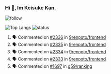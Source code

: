 ### Hi 👋, Im Keisuke Kan.

<!--
**9renpoto/9renpoto** is a ✨ _special_ ✨ repository because its `README.md` (this file) appears on your GitHub profile.

Here are some ideas to get you started:

- 🔭 I’m currently working on ...
- 🌱 I’m currently learning ...
- 👯 I’m looking to collaborate on ...
- 🤔 I’m looking for help with ...
- 💬 Ask me about ...
- 📫 How to reach me: ...
- 😄 Pronouns: ...
- ⚡ Fun fact: ...
-->

![follow](https://img.shields.io/github/followers/9renpoto?label=Follow&style=social)

![Top Langs](https://github-readme-stats.vercel.app/api/top-langs/?username=9renpoto&hide=html&layout=compact)
![status](https://github-readme-stats.vercel.app/api?username=9renpoto&show_icons=true&count_private=true&hide=issues,contribs)

<!--START_SECTION:activity-->
1. 🗣 Commented on [#2336](https://github.com/9renpoto/frontend/issues/2336) in [9renpoto/frontend](https://github.com/9renpoto/frontend)
2. 🗣 Commented on [#2335](https://github.com/9renpoto/frontend/issues/2335) in [9renpoto/frontend](https://github.com/9renpoto/frontend)
3. 🗣 Commented on [#2334](https://github.com/9renpoto/frontend/issues/2334) in [9renpoto/frontend](https://github.com/9renpoto/frontend)
4. 🗣 Commented on [#2333](https://github.com/9renpoto/frontend/issues/2333) in [9renpoto/frontend](https://github.com/9renpoto/frontend)
5. 🗣 Commented on [#1697](https://github.com/g59/ranking/issues/1697) in [g59/ranking](https://github.com/g59/ranking)
<!--END_SECTION:activity-->

